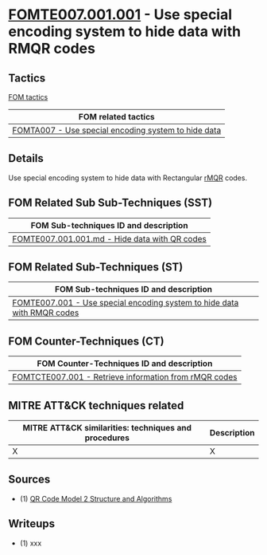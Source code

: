 # [FOMTE007.001.001](https://github.com/blue101010/FOM/blob/main/techniques/FOMTE001.001.001.md) - Use special encoding system to hide data with RMQR codes



## Tactics

[FOM tactics](https://github.com/blue101010/FOM/blob/main/tactics/tactics.md)

| FOM related tactics  |
| --------------------------------------- |
| [FOMTA007 - Use special encoding system to hide data](https://github.com/blue101010/FOM/blob/main/tactics/FOMTA007.md)   |

## Details

Use special encoding system to hide data with Rectangular [rMQR](https://www.qrcode.com/en/codes/rmqr.html) codes.


## FOM Related Sub Sub-Techniques (SST)

| FOM Sub-techniques ID and description  |
| --------------------------------------- |
| [FOMTE007.001.001.md - Hide data with QR codes](https://github.com/blue101010/FOM/blob/main/techniques/FOMTE007.001.001.md)   |


## FOM Related Sub-Techniques (ST)

| FOM Sub-techniques ID and description  |
| --------------------------------------- |
| [FOMTE007.001 - Use special encoding system to hide data with RMQR codes](https://github.com/blue101010/FOM/blob/main/techniques/FOMTE007.001.md)   |

## FOM Counter-Techniques (CT)

| FOM Counter-Techniques ID  and description  |
| --------------------------------------- |
| [FOMTCTE007.001 - Retrieve information from rMQR codes](https://github.com/blue101010/FOM/blob/main/countertechniques/FOMTCTE007.001.md) |


## MITRE ATT&CK techniques related

|  MITRE ATT&CK similarities: techniques and procedures |       Description               |
| --------------------------------------------------- | ----------------------------------|
| X  | X |

## Sources

- (1) [QR Code Model 2 Structure and Algorithms](https://franckybox.com/wp-content/uploads/qrcode.pdf)

## Writeups

 - (1) xxx